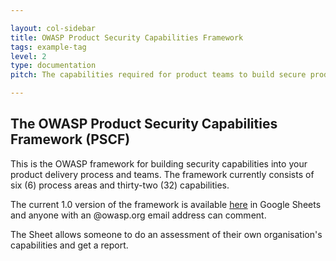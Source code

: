 ```yaml
---

layout: col-sidebar
title: OWASP Product Security Capabilities Framework
tags: example-tag
level: 2
type: documentation
pitch: The capabilities required for product teams to build secure products in a secure manner.

---
```


## The OWASP Product Security Capabilities Framework (PSCF) 
This is the OWASP framework for building security capabilities into your product delivery process and teams. The framework currently consists of six (6) process areas and thirty-two (32) capabilities. 

The current 1.0 version of the framework is available [here](https://docs.google.com/spreadsheets/d/1GiQSePaFkY-wFj3RP3VUkZA81Pqzyhn9x78fSL2OTk8/edit#gid=0) in Google Sheets and anyone with an @owasp.org email address can comment.

The Sheet allows someone to do an assessment of their own organisation's capabilities and get a report. 

